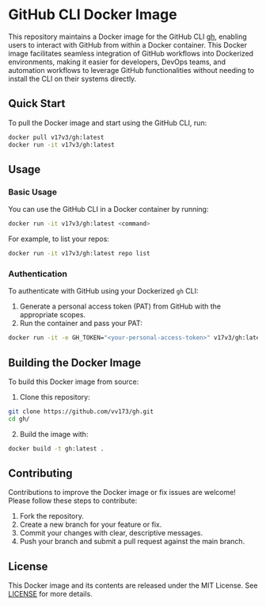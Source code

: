 
# GitHub CLI Docker Image

This repository maintains a Docker image for the GitHub CLI [gh](https://github.com/cli/cli), enabling users to interact with GitHub from within a Docker container. This Docker image facilitates seamless integration of GitHub workflows into Dockerized environments, making it easier for developers, DevOps teams, and automation workflows to leverage GitHub functionalities without needing to install the CLI on their systems directly.

## Quick Start

To pull the Docker image and start using the GitHub CLI, run:

```bash
docker pull v17v3/gh:latest
docker run -it v17v3/gh:latest
```

## Usage

### Basic Usage

You can use the GitHub CLI in a Docker container by running:

```bash
docker run -it v17v3/gh:latest <command>
```

For example, to list your repos:

```bash
docker run -it v17v3/gh:latest repo list
```

### Authentication

To authenticate with GitHub using your Dockerized `gh` CLI:

1. Generate a personal access token (PAT) from GitHub with the appropriate scopes.
2. Run the container and pass your PAT:

```bash
docker run -it -e GH_TOKEN="<your-personal-access-token>" v17v3/gh:latest
```

## Building the Docker Image

To build this Docker image from source:

1. Clone this repository:

```bash
git clone https://github.com/vv173/gh.git
cd gh/
```

2. Build the image with:

```bash
docker build -t gh:latest .
```

## Contributing

Contributions to improve the Docker image or fix issues are welcome! Please follow these steps to contribute:

1. Fork the repository.
2. Create a new branch for your feature or fix.
3. Commit your changes with clear, descriptive messages.
4. Push your branch and submit a pull request against the main branch.

## License

This Docker image and its contents are released under the MIT License. See [LICENSE](LICENSE) for more details.
